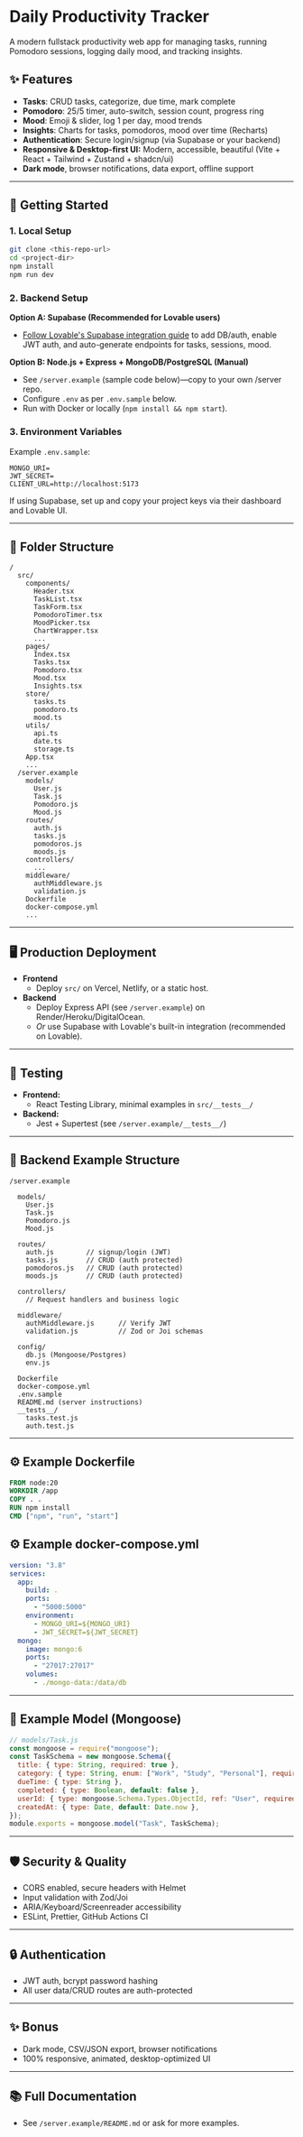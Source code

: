 
# Daily Productivity Tracker

A modern fullstack productivity web app for managing tasks, running Pomodoro sessions, logging daily mood, and tracking insights.

## ✨ Features

- **Tasks**: CRUD tasks, categorize, due time, mark complete
- **Pomodoro**: 25/5 timer, auto-switch, session count, progress ring
- **Mood**: Emoji & slider, log 1 per day, mood trends
- **Insights**: Charts for tasks, pomodoros, mood over time (Recharts)
- **Authentication**: Secure login/signup (via Supabase or your backend)
- **Responsive & Desktop-first UI:** Modern, accessible, beautiful (Vite + React + Tailwind + Zustand + shadcn/ui)
- **Dark mode**, browser notifications, data export, offline support

---

## 🚀 Getting Started

### 1. Local Setup

```sh
git clone <this-repo-url>
cd <project-dir>
npm install
npm run dev
```

### 2. Backend Setup

**Option A: Supabase (Recommended for Lovable users)**
- [Follow Lovable's Supabase integration guide](https://docs.lovable.dev/integrations/supabase/) to add DB/auth, enable JWT auth, and auto-generate endpoints for tasks, sessions, mood.

**Option B: Node.js + Express + MongoDB/PostgreSQL (Manual)**
- See `/server.example` (sample code below)—copy to your own /server repo.
- Configure `.env` as per `.env.sample` below.
- Run with Docker or locally (`npm install && npm start`).

### 3. Environment Variables

Example `.env.sample`:
```
MONGO_URI=
JWT_SECRET=
CLIENT_URL=http://localhost:5173
```
If using Supabase, set up and copy your project keys via their dashboard and Lovable UI.

---

## 🔩 Folder Structure

```
/
  src/
    components/
      Header.tsx
      TaskList.tsx
      TaskForm.tsx
      PomodoroTimer.tsx
      MoodPicker.tsx
      ChartWrapper.tsx
      ...
    pages/
      Index.tsx
      Tasks.tsx
      Pomodoro.tsx
      Mood.tsx
      Insights.tsx
    store/
      tasks.ts
      pomodoro.ts
      mood.ts
    utils/
      api.ts
      date.ts
      storage.ts
    App.tsx
    ...
  /server.example
    models/
      User.js
      Task.js
      Pomodoro.js
      Mood.js
    routes/
      auth.js
      tasks.js
      pomodoros.js
      moods.js
    controllers/
      ...
    middleware/
      authMiddleware.js
      validation.js
    Dockerfile
    docker-compose.yml
    ...
```

---

## 🖥️ Production Deployment

- **Frontend**
  - Deploy `src/` on Vercel, Netlify, or a static host.
- **Backend**
  - Deploy Express API (see `/server.example`) on Render/Heroku/DigitalOcean.
  - _Or_ use Supabase with Lovable's built-in integration (recommended on Lovable).

---

## 🧪 Testing

- **Frontend:**  
  - React Testing Library, minimal examples in `src/__tests__/`
- **Backend:**  
  - Jest + Supertest (see `/server.example/__tests__/`)

---

## 📝 Backend Example Structure

```
/server.example

  models/
    User.js
    Task.js
    Pomodoro.js
    Mood.js

  routes/
    auth.js        // signup/login (JWT)
    tasks.js       // CRUD (auth protected)
    pomodoros.js   // CRUD (auth protected)
    moods.js       // CRUD (auth protected)

  controllers/
    // Request handlers and business logic

  middleware/
    authMiddleware.js      // Verify JWT
    validation.js          // Zod or Joi schemas

  config/
    db.js (Mongoose/Postgres)
    env.js

  Dockerfile
  docker-compose.yml
  .env.sample
  README.md (server instructions)
  __tests__/
    tasks.test.js
    auth.test.js
```

---

## ⚙️ Example Dockerfile

```Dockerfile
FROM node:20
WORKDIR /app
COPY . .
RUN npm install
CMD ["npm", "run", "start"]
```

## ⚙️ Example docker-compose.yml

```yaml
version: "3.8"
services:
  app:
    build: .
    ports:
      - "5000:5000"
    environment:
      - MONGO_URI=${MONGO_URI}
      - JWT_SECRET=${JWT_SECRET}
  mongo:
    image: mongo:6
    ports:
      - "27017:27017"
    volumes:
      - ./mongo-data:/data/db
```

---

## 📑 Example Model (Mongoose)

```js
// models/Task.js
const mongoose = require("mongoose");
const TaskSchema = new mongoose.Schema({
  title: { type: String, required: true },
  category: { type: String, enum: ["Work", "Study", "Personal"], required: true },
  dueTime: { type: String },
  completed: { type: Boolean, default: false },
  userId: { type: mongoose.Schema.Types.ObjectId, ref: "User", required: true },
  createdAt: { type: Date, default: Date.now },
});
module.exports = mongoose.model("Task", TaskSchema);
```

---

## 🛡️ Security & Quality

- CORS enabled, secure headers with Helmet
- Input validation with Zod/Joi
- ARIA/Keyboard/Screenreader accessibility
- ESLint, Prettier, GitHub Actions CI

---

## 🔒 Authentication

- JWT auth, bcrypt password hashing
- All user data/CRUD routes are auth-protected

---

## ✨ Bonus

- Dark mode, CSV/JSON export, browser notifications
- 100% responsive, animated, desktop-optimized UI

---

## 📚 Full Documentation

- See `/server.example/README.md` or ask for more examples.


